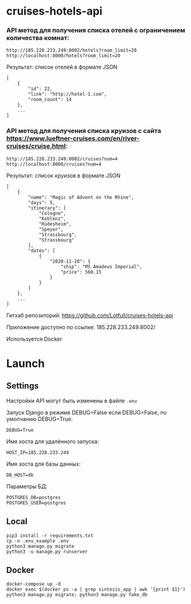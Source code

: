 # cruises-hotels-api

### API метод для получения списка отелей с ограничением количества комнат: 
    
    http://185.228.233.249:8002/hotels?room_limit=20
    http://localhost:8000/hotels?room_limit=20

Результат: список отелей в формате JSON
    
    [
        {
            "id": 22,
            "link": "http://hotel-1.com",
            "room_count": 14
        },
        ...
    ]

### API метод для получения списка круизов с сайта https://www.lueftner-cruises.com/en/river-cruises/cruise.html: 
    
    http://185.228.233.249:8002/cruises?num=4
    http://localhost:8000/cruises?num=4

Результат: список круизов в формате JSON
    
    [
        {
            "name": "Magic of Advent on the Rhine",
            "days": 5,
            "itinerary": [
                "Cologne",
                "Koblenz",
                "Rüdesheim",
                "Speyer",
                "Strassbourg",
                "Strassbourg"
            ],
            "dates": [
                {
                    "2020-11-28": {
                        "ship": "MS Amadeus Imperial",
                        "price": 560.15
                    }
                }
            ]
        },
        ...
    ]

Гитхаб репозиторий: https://github.com/Lotfull/cruises-hotels-api

Приложение доступно по ссылке: 185.228.233.249:8002/

Используется Docker

# Launch

## Settings
Настройки API могут быть изменены в файле `.env`

Запуск Django в режиме DEBUG=False если DEBUG=False, по умолчанию DEBUG=True:
   
    DEBUG=True

Имя хоста для удалённого запуска:
   
    HOST_IP=185.228.233.249

Имя хоста для базы данных:
   
    DB_HOST=db
    
Параметры БД:

    POSTGRES_DB=postgres
    POSTGRES_USER=postgres

## Local

    pip3 install -r requirements.txt
    cp -n .env_example .env
    python3 manage.py migrate
    python3 -u manage.py runserver
    
## Docker

    docker-compose up -d
    docker exec $(docker ps -a | grep sintezis_app | awk '{print $1}') python3 manage.py migrate; python3 manage.py fake_db